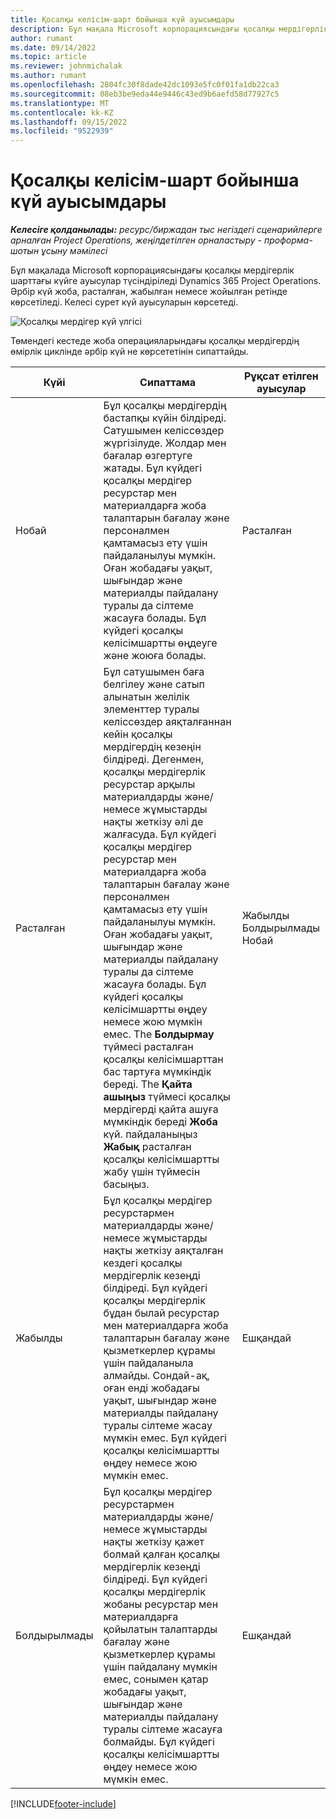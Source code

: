 ```yaml
---
title: Қосалқы келісім-шарт бойынша күй ауысымдары
description: Бұл мақала Microsoft корпорациясындағы қосалқы мердігерлік шарттағы күй ауысуларын түсіндіреді Dynamics 365 Project Operations қосалқы мердігерлік шарт құрылады, орындалады және жабылады.
author: rumant
ms.date: 09/14/2022
ms.topic: article
ms.reviewer: johnmichalak
ms.author: rumant
ms.openlocfilehash: 2804fc30f8dade42dc1093e5fc0f01fa1db22ca3
ms.sourcegitcommit: 08eb3be9eda44e9446c43ed9b6aefd58d77927c5
ms.translationtype: MT
ms.contentlocale: kk-KZ
ms.lasthandoff: 09/15/2022
ms.locfileid: "9522939"
---
```

# <a name="state-transitions-on-a-subcontract"></a>Қосалқы келісім-шарт бойынша күй ауысымдары 

_**Келесіге қолданылады:** ресурс/биржадан тыс негіздегі сценарийлерге арналған Project Operations, жеңілдетілген орналастыру - проформа-шотын ұсыну мәмілесі_

Бұл мақалада Microsoft корпорациясындағы қосалқы мердігерлік шарттағы күйге ауысулар түсіндіріледі Dynamics 365 Project Operations. Әрбір күй жоба, расталған, жабылған немесе жойылған ретінде көрсетіледі. Келесі сурет күй ауысуларын көрсетеді.

![Қосалқы мердігер күй үлгісі](../media/SubconStates.png)  

Төмендегі кестеде жоба операцияларындағы қосалқы мердігердің өмірлік циклінде әрбір күй не көрсететінін сипаттайды.

| Күйі | Сипаттама | Рұқсат етілген ауысулар |
| --- | --- | --- |
| Нобай | Бұл қосалқы мердігердің бастапқы күйін білдіреді. Сатушымен келіссөздер жүргізілуде. Жолдар мен бағалар өзгертуге жатады. Бұл күйдегі қосалқы мердігер ресурстар мен материалдарға жоба талаптарын бағалау және персоналмен қамтамасыз ету үшін пайдаланылуы мүмкін. Оған жобадағы уақыт, шығындар және материалды пайдалану туралы да сілтеме жасауға болады. Бұл күйдегі қосалқы келісімшартты өңдеуге және жоюға болады. | Расталған |
| Расталған | Бұл сатушымен баға белгілеу және сатып алынатын желілік элементтер туралы келіссөздер аяқталғаннан кейін қосалқы мердігердің кезеңін білдіреді. Дегенмен, қосалқы мердігерлік ресурстар арқылы материалдарды және/немесе жұмыстарды нақты жеткізу әлі де жалғасуда. Бұл күйдегі қосалқы мердігер ресурстар мен материалдарға жоба талаптарын бағалау және персоналмен қамтамасыз ету үшін пайдаланылуы мүмкін. Оған жобадағы уақыт, шығындар және материалды пайдалану туралы да сілтеме жасауға болады. Бұл күйдегі қосалқы келісімшартты өңдеу немесе жою мүмкін емес. The **Болдырмау** түймесі расталған қосалқы келісімшарттан бас тартуға мүмкіндік береді. The **Қайта ашыңыз** түймесі қосалқы мердігерді қайта ашуға мүмкіндік береді **Жоба** күй. пайдаланыңыз **Жабық** расталған қосалқы келісімшартты жабу үшін түймесін басыңыз. | Жабылды <br> Болдырылмады <br> Нобай |
| Жабылды | Бұл қосалқы мердігер ресурстармен материалдарды және/немесе жұмыстарды нақты жеткізу аяқталған кездегі қосалқы мердігерлік кезеңді білдіреді. Бұл күйдегі қосалқы мердігерлік бұдан былай ресурстар мен материалдарға жоба талаптарын бағалау және қызметкерлер құрамы үшін пайдаланыла алмайды. Сондай-ақ, оған енді жобадағы уақыт, шығындар және материалды пайдалану туралы сілтеме жасау мүмкін емес. Бұл күйдегі қосалқы келісімшартты өңдеу немесе жою мүмкін емес. | Ешқандай |
| Болдырылмады | Бұл қосалқы мердігер ресурстармен материалдарды және/немесе жұмыстарды нақты жеткізу қажет болмай қалған қосалқы мердігерлік кезеңді білдіреді. Бұл күйдегі қосалқы мердігерлік жобаны ресурстар мен материалдарға қойылатын талаптарды бағалау және қызметкерлер құрамы үшін пайдалану мүмкін емес, сонымен қатар жобадағы уақыт, шығындар және материалды пайдалану туралы сілтеме жасауға болмайды. Бұл күйдегі қосалқы келісімшартты өңдеу немесе жою мүмкін емес. | Ешқандай |


[!INCLUDE[footer-include](../../includes/footer-banner.md)]
